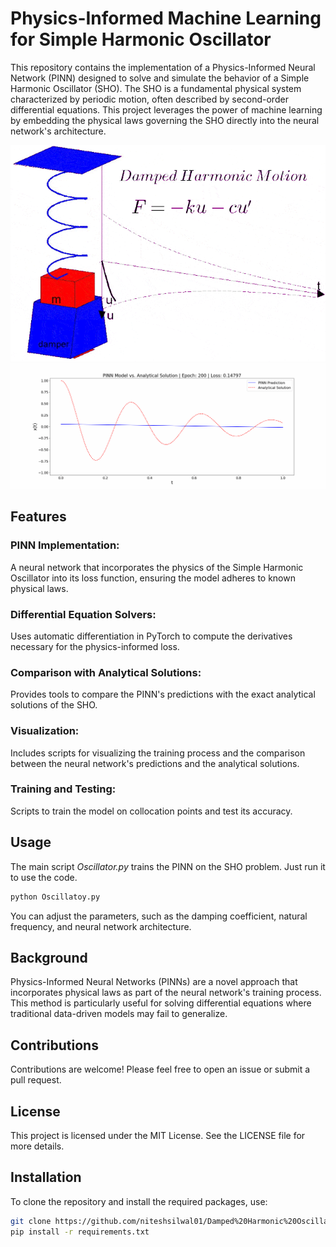 # Physics-Informed Machine Learning for Simple Harmonic Oscillator
This repository contains the implementation of a Physics-Informed Neural Network (PINN) designed to solve and simulate the behavior of a Simple Harmonic Oscillator (SHO). The SHO is a fundamental physical system characterized by periodic motion, often described by second-order differential equations. This project leverages the power of machine learning by embedding the physical laws governing the SHO directly into the neural network's architecture.

![](https://github.com/niteshsilwal01/Physics-Informed-Machine-Learning/blob/main/Simple%20Harmonic%20Oscillator/oscillation_frames/Damped_oscillator.gif?raw=true)
![](https://github.com/niteshsilwal01/Physics-Informed-Machine-Learning/blob/main/Simple%20Harmonic%20Oscillator/oscillation_frames/Simple%20Harmonic%20Oscillator.gif?raw=true)

## Features
### PINN Implementation: 
A neural network that incorporates the physics of the Simple Harmonic Oscillator into its loss function, ensuring the model adheres to known physical laws.
### Differential Equation Solvers: 
Uses automatic differentiation in PyTorch to compute the derivatives necessary for the physics-informed loss.
### Comparison with Analytical Solutions: 
Provides tools to compare the PINN's predictions with the exact analytical solutions of the SHO.
### Visualization: 
Includes scripts for visualizing the training process and the comparison between the neural network's predictions and the analytical solutions.
### Training and Testing: 
Scripts to train the model on collocation points and test its accuracy.

## Usage
The main script _Oscillator.py_ trains the PINN on the SHO problem. Just run it to use the code.
```bash
python Oscillatoy.py
```
You can adjust the parameters, such as the damping coefficient, natural frequency, and neural network architecture.

## Background
Physics-Informed Neural Networks (PINNs) are a novel approach that incorporates physical laws as part of the neural network's training process. This method is particularly useful for solving differential equations where traditional data-driven models may fail to generalize.

## Contributions
Contributions are welcome! Please feel free to open an issue or submit a pull request.

## License
This project is licensed under the MIT License. See the LICENSE file for more details.

## Installation
To clone the repository and install the required packages, use:

```bash
git clone https://github.com/niteshsilwal01/Damped%20Harmonic%20Oscillator.git
pip install -r requirements.txt
